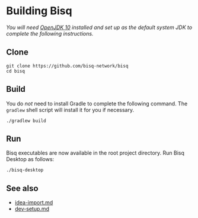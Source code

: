 # Building Bisq

_You will need [OpenJDK 10](https://jdk.java.net/10/) installed and set up as the default system JDK to complete the following instructions._


## Clone

    git clone https://github.com/bisq-network/bisq
    cd bisq


## Build

You do _not_ need to install Gradle to complete the following command. The `gradlew` shell script will install it for you if necessary.

    ./gradlew build


## Run

Bisq executables are now available in the root project directory. Run Bisq Desktop as follows:

    ./bisq-desktop


## See also

 - [idea-import.md](idea-import.md)
 - [dev-setup.md](dev-setup.md)
